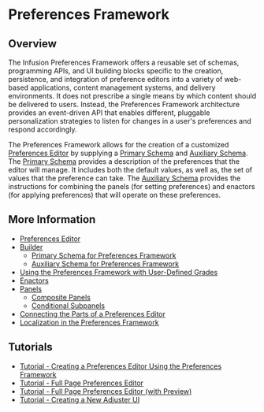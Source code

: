 # Preferences Framework #

## Overview ##

The Infusion Preferences Framework offers a reusable set of schemas, programming APIs, and UI building blocks specific to the creation, persistence, and integration of preference editors into a variety of web-based applications, content management systems, and delivery environments. It does not prescribe a single means by which content should be delivered to users. Instead, the Preferences Framework architecture provides an event-driven API that enables different, pluggable personalization strategies to listen for changes in a user's preferences and respond accordingly.

The Preferences Framework allows for the creation of a customized [Preferences Editor](PreferencesEditor.md) by supplying a [Primary Schema](PrimarySchemaForPreferencesFramework.md) and [Auxiliary Schema](AuxiliarySchemaForPreferencesFramework.md). The [Primary Schema](PrimarySchemaForPreferencesFramework.md) provides a description of the preferences that the editor will manage. It includes both the default values, as well as, the set of values that the preference can take. The [Auxiliary Schema](AuxiliarySchemaForPreferencesFramework.md) provides the instructions for combining the panels (for setting preferences) and enactors (for applying preferences) that will operate on these preferences. 


## More Information ##

* [Preferences Editor](PreferencesEditor.md)
* [Builder](Builder.md)
    * [Primary Schema for Preferences Framework](PrimarySchemaForPreferencesFramework.md)
    * [Auxiliary Schema for Preferences Framework](AuxiliarySchemaForPreferencesFramework.md)
* [Using the Preferences Framework with User-Defined Grades](UsingThePreferencesFrameworkWithUser-DefinedGrades.md)
* [Enactors](Enactors.md)
* [Panels](Panels.md)
    * [Composite Panels](CompositePanels.md)
    * [Conditional Subpanels](ConditionalSubpanels.md)
* [Connecting the Parts of a Preferences Editor](ConnectingThePartsOfAPreferencesEditor.md)
* [Localization in the Preferences Framework](LocalizationInThePreferencesFramework.md)

## Tutorials ##

* [Tutorial - Creating a Preferences Editor Using the Preferences Framework](tutorial-creatingAPreferencesEditorUsingThePreferencesFramework/CreatingAPreferencesEditorUsingThePreferencesFramework.md)
* [Tutorial - Full Page Preferences Editor](tutorial-fullPagePreferencesEditor/FullPagePreferencesEditor.md)
* [Tutorial - Full Page Preferences Editor (with Preview)](tutorial-fullPagePreferencesEditorWithPreview/FullPagePreferencesEditorWithPreview.md)
* [Tutorial - Creating a New Adjuster UI](tutorial-creatingANewAdjusterUI/CreatingANewAdjusterUI.md)

